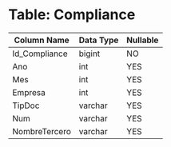 # Table: Compliance

| Column Name | Data Type | Nullable |
|-------------|-----------|----------|
| Id_Compliance | bigint | NO |
| Ano | int | YES |
| Mes | int | YES |
| Empresa | int | YES |
| TipDoc | varchar | YES |
| Num | varchar | YES |
| NombreTercero | varchar | YES |
